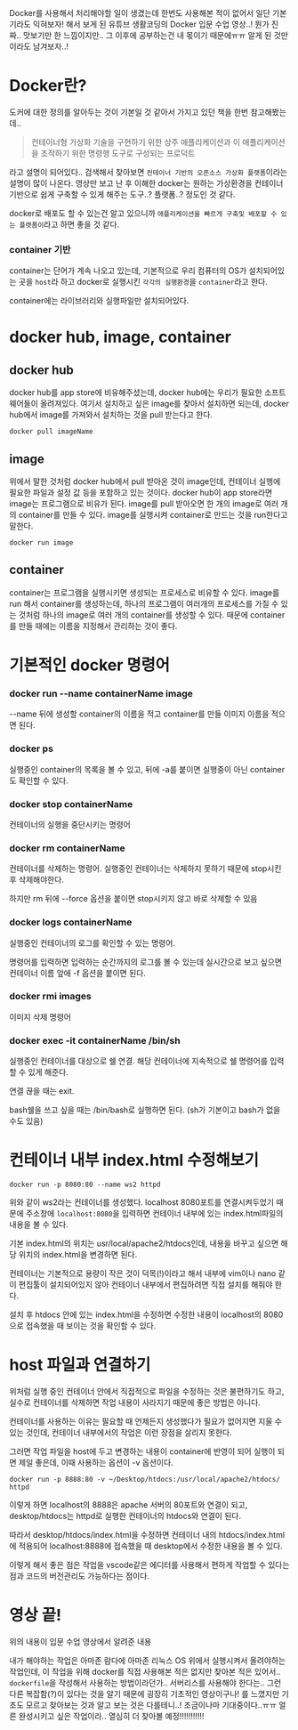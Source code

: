 Docker를 사용해서 처리해야할 일이 생겼는데 한번도 사용해본 적이 없어서 
일단 기본기라도 익혀보자! 해서 보게 된 유튜브 생활코딩의 Docker 입문 수업 영상..!
뭔가 진짜.. 맛보기만 한 느낌이지만.. 그 이후에 공부하는건 내 몫이기 때문에ㅠㅠ
알게 된 것만이라도 남겨보자..!


# Docker란?

도커에 대한 정의를 알아두는 것이 기본일 것 같아서 가지고 있던 책을 한번 참고해봤는데..

> 컨테이너형 가상화 기술을 구현하기 위한 상주 애플리케이션과 이 애플리케이션을 조작하기 위한 명령행 도구로 구성되는 프로덕트

라고 설명이 되어있다.. 
검색해서 찾아보면 `컨테이너 기반의 오픈소스 가상화 플랫폼`이라는 설명이 많이 나온다.
영상만 보고 난 후 이해한 docker는 원하는 가상환경을 컨테이너 기반으로 쉽게 구축할 수 있게 해주는 도구..? 플랫폼..? 정도인 것 같다.

docker로 배포도 할 수 있는건 알고 있으니까 `애플리케이션을 빠르게 구축및 배포할 수 있는 플랫폼이`라고 하면 좋을 것 같다.

### container 기반

container는 단어가 계속 나오고 있는데, 기본적으로 우리 컴퓨터의 OS가 설치되어있는 곳을 `host`라 하고 docker로 실행시킨 `각각의 실행환경`을 `container`라고 한다.

container에는 라이브러리와 실행파일만 설치되어있다.

# docker hub, image, container

## docker hub

docker hub를 app store에 비유해주셨는데, docker hub에는 우리가 필요한 소프트웨어들이 올려져있다. 여기서 설치하고 싶은 image를 찾아서 설치하면 되는데, docker hub에서 image를 가져와서 설치하는 것을 pull 받는다고 한다.

```
docker pull imageName
```

## image

위에서 말한 것처럼 docker hub에서 pull 받아온 것이 image인데, 컨테이너 실행에 필요한 파일과 설정 값 등을 포함하고 있는 것이다.
docker hub이 app store라면 image는 프로그램으로 비유가 된다.
image를 pull 받아오면 한 개의 image로 여러 개의 container를 만들 수 있다.
image를 실행시켜 container로 만드는 것을 run한다고 말한다.

```
docker run image
```

## container

container는 프로그램을 실행시키면 생성되는 프로세스로 비유할 수 있다.
image를 run 해서 container를 생성하는데, 하나의 프로그램이 여러개의 프로세스를 가질 수 있는 것처럼
하나의 image로 여러 개의 container를 생성할 수 있다.
때문에 container를 만들 때에는 이름을 지정해서 관리하는 것이 좋다.


# 기본적인 docker 명령어

### docker run --name containerName image 

--name 뒤에 생성할 container의 이름을 적고 container를 만들 이미지 이름을 적으면 된다.

### docker ps

실행중인 container의 목록을 볼 수 있고, 뒤에 -a를 붙이면 실행중이 아닌 container도 확인할 수 있다.

### docker stop containerName

컨테이너의 실행을 중단시키는 명령어

### docker rm containerName

컨테이너를 삭제하는 명령어. 실행중인 컨테이너는 삭제하지 못하기 때문에 stop시킨 후 삭제해야한다.

하지만 rm 뒤에 --force 옵션을 붙이면 stop시키지 않고 바로 삭제할 수 있음

### docker logs containerName

실행중인 컨테이너의 로그를 확인할 수 있는 명령어.

명령어를 입력하면 입력하는 순간까지의 로그를 볼 수 있는데 실시간으로 보고 싶으면 컨테이너 이름 앞에 -f 옵션을 붙이면 된다.

### docker rmi images

이미지 삭제 명령어

### docker exec -it containerName /bin/sh

실행중인 컨테이너를 대상으로 쉘 연결. 해당 컨테이너에 지속적으로 쉘 명령어를 입력할 수 있게 해준다.

연결 끊을 때는 exit.

bash쉘을 쓰고 싶을 때는 /bin/bash로 실행하면 된다. (sh가 기본이고 bash가 없을 수도 있음)

# 컨테이너 내부 index.html 수정해보기

```
docker run -p 8080:80 --name ws2 httpd
```

위와 같이 ws2라는 컨테이너를 생성했다.
localhost 8080포트를 연결시켜두었기 때문에 주소창에 `localhost:8080`을 입력하면 컨테이너 내부에 있는 index.html파일의 내용을 볼 수 있다.

기본 index.html의 위치는 usr/local/apache2/htdocs인데, 내용을 바꾸고 싶으면 해당 위치의 index.html을 변경하면 된다.

컨테이너는 기본적으로 용량이 작은 것이 덕목(!)이라고 해서 내부에 vim이나 nano 같이 편집툴이 설치되어있지 않아 컨테이너 내부에서 편집하려면 직접 설치를 해줘야 한다.

설치 후 htdocs 안에 있는 index.html을 수정하면 수정한 내용이 localhost의 8080으로 접속했을 때 보이는 것을 확인할 수 있다.

# host 파일과 연결하기

위처럼 실행 중인 컨테이너 안에서 직접적으로 파일을 수정하는 것은 불편하기도 하고,
실수로 컨테이너를 삭제하면 작업 내용이 사라지기 때문에 좋은 방법은 아니다.

컨테이너를 사용하는 이유는 필요할 때 언제든지 생성했다가 필요가 없어지면 지울 수 있는 것인데, 컨테이너 내부에서의 작업은 이런 장점을 살리지 못한다.

그러면 작업 파일을 host에 두고 변경하는 내용이 container에 반영이 되어 실행이 되면 제일 좋은데, 이때 사용하는 옵션이 -v 옵션이다.

```
docker run -p 8888:80 -v ~/Desktop/htdocs:/usr/local/apache2/htdocs/ httpd
```

이렇게 하면 localhost의 8888은 apache 서버의 80포트와 연결이 되고, desktop/htdocs는 httpd로 실행한 컨테이너의 htdocs와 연결이 된다.

따라서 desktop/htdocs/index.html을 수정하면 컨테이너 내의 htdocs/index.html에 적용되어 localhost:8888에 접속했을 때 desktop에서 수정한 내용을 볼 수 있다.

이렇게 해서 좋은 점은 작업을 vscode같은 에디터를 사용해서 편하게 작업할 수 있다는 점과
코드의 버전관리도 가능하다는 점이다.


# 영상 끝!

위의 내용이 입문 수업 영상에서 알려준 내용 

내가 해야하는 작업은 아마존 람다에 아마존 리눅스 OS 위에서 실행시켜서 올려야하는 작업인데, 이 작업을 위해 docker를 직접 사용해본 적은 없지만 찾아본 적은 있어서..
`dockerfile`을 작성해서 사용하는 방법이라던가..
서버리스를 사용해야 한다는.. 
그런 다른 복잡함(?)이 있다는 것을 알기 때문에 굉장히 기초적인 영상이구나! 를 느꼈지만
기초도 모르고 찾아보는 것과 알고 보는 것은 다를테니..! 조금이나마 기대중이다..ㅠㅠ
얼른 완성시키고 싶은 작업이라.. 열심히 더 찾아볼 예정!!!!!!!!!!!